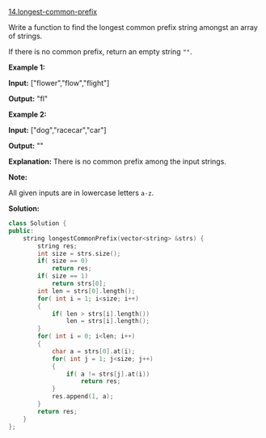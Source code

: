 [14.longest-common-prefix](https://leetcode.com/problems/longest-common-prefix/)  

Write a function to find the longest common prefix string amongst an array of strings.

If there is no common prefix, return an empty string `""`.

**Example 1:**

  
**Input:** \["flower","flow","flight"\]
  
**Output:** "fl"
  

**Example 2:**

  
**Input:** \["dog","racecar","car"\]
  
**Output:** ""
  
**Explanation:** There is no common prefix among the input strings.
  

**Note:**

All given inputs are in lowercase letters `a-z`.  



**Solution:**  

```cpp
class Solution {
public:
    string longestCommonPrefix(vector<string> &strs) {
        string res;
        int size = strs.size();
        if( size == 0)
            return res;
        if( size == 1)
            return strs[0];
        int len = strs[0].length();
        for( int i = 1; i<size; i++)
        {
            if( len > strs[i].length())
                len = strs[i].length();
        }
        for( int i = 0; i<len; i++)
        {
            char a = strs[0].at(i);
            for( int j = 1; j<size; j++)
            {
                if( a != strs[j].at(i))
                    return res;
            }
            res.append(1, a);
        }
        return res;
    }
};
```
      